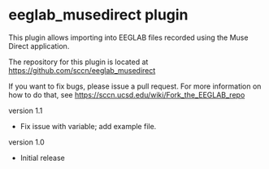 # eeglab_musedirect plugin

This plugin allows importing into EEGLAB files recorded using the Muse Direct application.

The repository for this plugin is located at
https://github.com/sccn/eeglab_musedirect

If you want to fix bugs, please issue a pull request. For more
information on how to do that, see
https://sccn.ucsd.edu/wiki/Fork_the_EEGLAB_repo

version 1.1
- Fix issue with variable; add example file.

version 1.0
- Initial release


